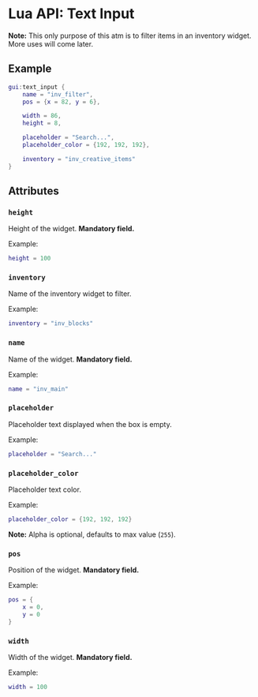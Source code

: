 # Lua API: Text Input

**Note:** This only purpose of this atm is to filter items in an inventory widget. More uses will come later.

## Example

```lua
gui:text_input {
	name = "inv_filter",
	pos = {x = 82, y = 6},

	width = 86,
	height = 8,

	placeholder = "Search...",
	placeholder_color = {192, 192, 192},

	inventory = "inv_creative_items"
}
```

## Attributes

### `height`

Height of the widget. **Mandatory field.**

Example:
```lua
height = 100
```

### `inventory`

Name of the inventory widget to filter.

Example:
```lua
inventory = "inv_blocks"
```

### `name`

Name of the widget. **Mandatory field.**

Example:
```lua
name = "inv_main"
```

### `placeholder`

Placeholder text displayed when the box is empty.

Example:
```lua
placeholder = "Search..."
```

### `placeholder_color`

Placeholder text color.

Example:
```lua
placeholder_color = {192, 192, 192}
```

**Note:** Alpha is optional, defaults to max value (`255`).

### `pos`

Position of the widget. **Mandatory field.**

Example:
```lua
pos = {
	x = 0,
	y = 0
}
```

### `width`

Width of the widget. **Mandatory field.**

Example:
```lua
width = 100
```

